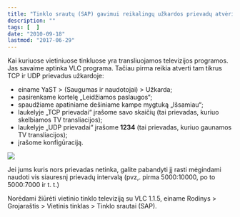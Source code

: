 ```yaml
---
title: "Tinklo srautų (SAP) gavimui reikalingų užkardos prievadų atvėrimas"
description: ""
tags: [  ]
date: "2010-09-18"
lastmod: "2017-06-29"
---
```

Kai kuriuose vietiniuose tinkluose yra transliuojamos televizijos programos. Jas savaime aptinka VLC programa. Tačiau pirma reikia atverti tam tikrus TCP ir UDP prievadus užkardoje:

*   einame YaST > (Saugumas ir naudotojai) > Užkarda;
*   pasirenkame kortelę „Leidžiamos paslaugos“;
*   spaudžiame apatiniame dešiniame kampe mygtuką „Išsamiau“;
*   laukelyje „TCP prievadai“ įrašome savo skaičių (tai prievadas, kuriuo skelbiamos TV transliacijos);
*   laukelyje „UDP prievadai“ įrašome **1234** (tai prievadas, kuriuo gaunamos TV transliacijos);
*   įrašome konfigūraciją.

![](/images/stories/ukardos%20atvrimas%20sap%20srautams.jpg)

Jei jums kuris nors prievadas netinka, galite pabandyti jį rasti mėgindami naudoti vis siauresnį prievadų intervalą (pvz,. pirma 5000:10000, po to 5000:7000 ir t. t.)

Norėdami žiūrėti vietinio tinklo televiziją su VLC 1.1.5, einame Rodinys > Grojaraštis > Vietinis tinklas > Tinklo srautai (SAP).
